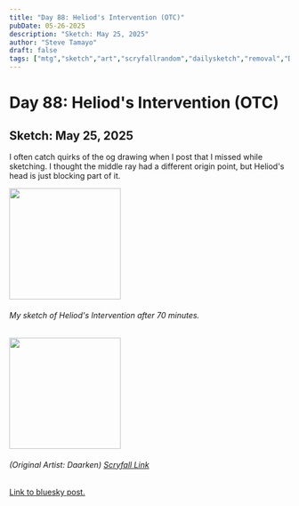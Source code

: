 ```yaml
---
title: "Day 88: Heliod's Intervention (OTC)"
pubDate: 05-26-2025
description: "Sketch: May 25, 2025"
author: "Steve Tamayo"
draft: false
tags: ["mtg","sketch","art","scryfallrandom","dailysketch","removal","Daarken"]
---
```

# Day 88: Heliod's Intervention (OTC)
## Sketch: May 25, 2025


I often catch quirks of the og drawing when I post that I missed while sketching. I thought the middle ray had a different origin point, but Heliod's head is just blocking part of it.


<img src="https://cdn.bsky.app/img/feed_fullsize/plain/did:plc:vlb3baqyfxfheceuqyubujfl/bafkreicrvsendrdykmidfo53qk3oj3eufr7vgxaz2kae7kervble7uqrju@jpeg" height="200">


###### My sketch of Heliod's Intervention after 70 minutes.
<img src="https://cards.scryfall.io/large/front/9/5/9519bb3a-bed3-48e8-93ae-9e9b2e7d646a.jpg?1712354076" height="200">


###### (Original Artist: Daarken) [Scryfall Link](https://scryfall.com/card/otc/81/heliods-intervention)


[Link to bluesky post.](https://bsky.app/profile/sorocoroto.bsky.social/post/3lq4o6xu7hc2f)